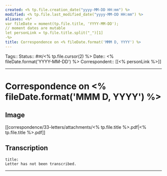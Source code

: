 ```yaml
---
created: <% tp.file.creation_date("yyyy-MM-DD HH:mm") %>
modified: <% tp.file.last_modified_date("yyyy-MM-DD HH:mm") %>
aliases: <%*
var fileDate = moment(tp.file.title, 'YYYY-MM-DD');
// moment dates are mutable 
let personLink = tp.file.title.split("_")[1]
-%> 
title: Correspondence on <% fileDate.format('MMM D, YYYY') %>
---
```


Tags:: 
Status:: #✉/<% tp.file.cursor(2) %>
Date:: <% fileDate.format('YYYY-MM-DD') %>
Correspondent:: [[<% personLink %>]]
___

# Correspondence on <% fileDate.format('MMM D, YYYY') %>

## Image

[[correspondence/33-letters/attachments/<% tp.file.title %>.pdf|<% tp.file.title %>.pdf]]

## Transcription
```ad-quote
title: 
Letter has not been transcribed.
```

___

